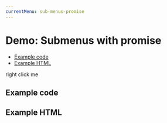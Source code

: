```yaml
---
currentMenu: sub-menus-promise  
---
```


# Demo: Submenus with promise

<!-- START doctoc generated TOC please keep comment here to allow auto update -->
<!-- DON'T EDIT THIS SECTION, INSTEAD RE-RUN doctoc TO UPDATE -->


- [Example code](#example-code)
- [Example HTML](#example-html)

<!-- END doctoc generated TOC please keep comment here to allow auto update -->

<span class="context-menu-one btn btn-neutral">right click me</span>

## Example code

<script type="text/javascript" class="showcase">
var errorItems = { "errorItem": { name: "Could not load items" },};//example usage if you want to reject promise
    var loadItems = function () {//example method that will eventually do an async call
        var dfd = jQuery.Deferred();
        setTimeout(function () {
            dfd.resolve(subItems);
        }, 1000);
        //setTimeout(function () {
        //    dfd.reject(errorItems);
        //}, 1000); //could be used to reject items, providing the same format list.
        return dfd.promise();//return a jquery promise, see http://api.jquery.com/deferred.promise/
    };

    var subItems = {
        "sub1": { name: "Submenu1", icon: "edit" },
        "sub2": { name: "Submenu2", icon: "cut" },
    };
    //normal context menu initialization.
    $.contextMenu({
        selector: '.context-menu-one',
        build: function (e, $trigger) {
            return {
                callback: function (key, options) {
                    var m = "clicked: " + key;
                    console.log(m);
                },
                items: {
                    "edit": { name: "Edit", icon: "edit" },
                    "cut": { name: "Cut", icon: "cut" },
                    "status": {
                        name: "Status",
                        icon: "delete",
                        items: loadItems(),//providing promise instead of items
                    },
                }
            };
        }
    });
</script>

## Example HTML
<div style="display:none;" class="showcase" data-showcase-import=".context-menu-one"></div>
